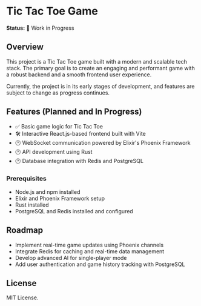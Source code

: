 # Tic Tac Toe Game

**Status:** 🚧 Work in Progress  

## Overview  
This project is a Tic Tac Toe game built with a modern and scalable tech stack. The primary goal is to create an engaging and performant game with a robust backend and a smooth frontend user experience.  

Currently, the project is in its early stages of development, and features are subject to change as progress continues.  

## Features (Planned and In Progress)  
- ✅ Basic game logic for Tic Tac Toe  
- 🛠️ Interactive React.js-based frontend built with Vite  
- 🕐 WebSocket communication powered by Elixir's Phoenix Framework  
- 🕐 API development using Rust  
- 🕐 Database integration with Redis and PostgreSQL  

### Prerequisites  
- Node.js and npm installed  
- Elixir and Phoenix Framework setup  
- Rust installed  
- PostgreSQL and Redis installed and configured  

## Roadmap  
- Implement real-time game updates using Phoenix channels  
- Integrate Redis for caching and real-time data management  
- Develop advanced AI for single-player mode  
- Add user authentication and game history tracking with PostgreSQL  

## License  
MIT License.
